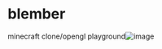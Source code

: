 # blember
minecraft clone/opengl playground![image](https://github.com/duskusus/blember/assets/65629502/bd415b48-576a-47c6-beb9-2c9dba400196)
